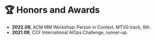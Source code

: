 # 🏆 Honors and Awards
- **2022.08**, ACM MM Workshop: Person in Context, MTVG track, 6th. 
- **2021.09**, CCF International AIOps Challenge, runner-up.
